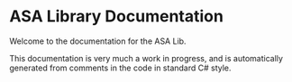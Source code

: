 # ASA Library Documentation

Welcome to the documentation for the ASA Lib.  

This documentation is very much a work in progress, and is automatically generated from comments in the code in standard C# style.
